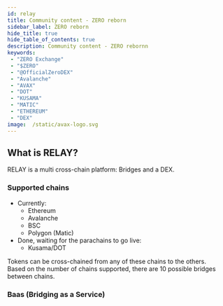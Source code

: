 ```yaml
---
id: relay
title: Community content - ZERO reborn
sidebar_label: ZERO reborn
hide_title: true
hide_table_of_contents: true
description: Community content - ZERO rebornn
keywords:
 - "ZERO Exchange"
 - "$ZERO"
 - "@OfficialZeroDEX"
 - "Avalanche"
 - "AVAX"
 - "DOT"
 - "KUSAMA"
 - "MATIC"
 - "ETHEREUM"
 - "DEX"
image:  /static/avax-logo.svg
---
```


## What is RELAY?

RELAY is a multi cross-chain platform: Bridges and a DEX.


### Supported chains  

* Currently:  
  * Ethereum
  * Avalanche
  * BSC
  * Polygon (Matic)
* Done, waiting for the parachains to go live:  
  * Kusama/DOT

Tokens can be cross-chained from any of these chains to the others.  
Based on the number of chains supported, there are 10 possible bridges between chains.

### Baas (Bridging as a Service)



